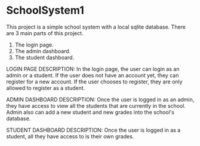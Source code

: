 # SchoolSystem1
This project is a simple school system with a local sqlite database. There are 3 main parts of this project.
1) The login page.
2) The admin dashboard.
3) The student dashboard.


LOGIN PAGE DESCRIPTION:
In the login page, the user can login as an admin or a student.
If the user does not have an account yet, they can register for a new account.
If the user chooses to register, they are only allowed to register as a student.



ADMIN DASHBOARD DESCRIPTION:
Once the user is logged in as an admin, they have access to view all the students that are currently in the school.
Admin also can add a new student and new grades into the school's database.



STUDENT DASHBOARD DESCRIPTION:
Once the user is logged in as a student, all they have access to is their own grades.
